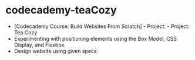 # codecademy-teaCozy
- [Codecademy Course: Build Websites From Scratch] - Project: - Project: Tea Cozy
- Experimenting with positioning elements using the Box Model, CSS Display, and Flexbox.
- Design website using given specs
